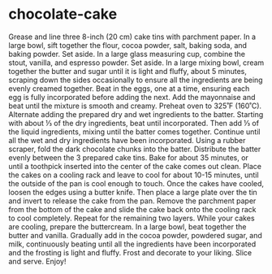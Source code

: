 # chocolate-cake
Grease and line three 8-inch (20 cm) cake tins with parchment paper.
In a large bowl, sift together the flour, cocoa powder, salt, baking soda, and baking powder. Set aside.
In a large glass measuring cup, combine the stout, vanilla, and espresso powder. Set aside.
In a large mixing bowl, cream together the butter and sugar until it is light and fluffy, about 5 minutes, scraping down the sides occasionally to ensure all the ingredients are being evenly creamed together.
Beat in the eggs, one at a time, ensuring each egg is fully incorporated before adding the next.
Add the mayonnaise and beat until the mixture is smooth and creamy.
Preheat oven to 325˚F (160˚C).
Alternate adding the prepared dry and wet ingredients to the batter. Starting with about ⅓ of the dry ingredients, beat until incorporated. Then add ⅓ of the liquid ingredients, mixing until the batter comes together. Continue until all the wet and dry ingredients have been incorporated.
Using a rubber scraper, fold the dark chocolate chunks into the batter.
Distribute the batter evenly between the 3 prepared cake tins.
Bake for about 35 minutes, or until a toothpick inserted into the center of the cake comes out clean.
Place the cakes on a cooling rack and leave to cool for about 10-15 minutes, until the outside of the pan is cool enough to touch.
Once the cakes have cooled, loosen the edges using a butter knife. Then place a large plate over the tin and invert to release the cake from the pan. Remove the parchment paper from the bottom of the cake and slide the cake back onto the cooling rack to cool completely. Repeat for the remaining two layers.
While your cakes are cooling, prepare the buttercream.
In a large bowl, beat together the butter and vanilla.
Gradually add in the cocoa powder, powdered sugar, and milk, continuously beating until all the ingredients have been incorporated and the frosting is light and fluffy.
Frost and decorate to your liking.
Slice and serve.
Enjoy!